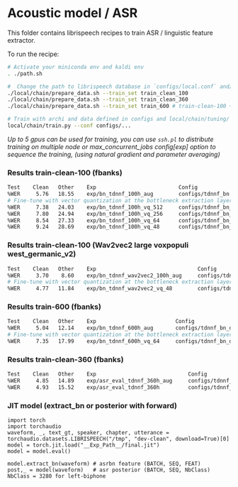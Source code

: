 Acoustic model / ASR
===

This folder contains librispeech recipes to train ASR / linguistic feature extractor.

To run the recipe:

```bash
# Activate your miniconda env and kaldi env
. ./path.sh

#  Change the path to librispeech database in `configs/local.conf` and/or use `local/download_libri.sh`
./local/chain/prepare_data.sh --train_set train_clean_100
./local/chain/prepare_data.sh --train_set train_clean_360
./local/chain/prepare_data.sh --train_set train_600 # train-clean-100 + train-other-500

# Train with archi and data defined in configs and local/chain/tuning/ (configs: model_file)
local/chain/train.py --conf configs/...
```

_Up to 5 gpus can be used for training, you can use `ssh.pl` to distribute training on multiple node or max_concurrent_jobs config[exp] option to sequence the training, (using natural gradient and parameter averaging)_


### Results train-clean-100 (fbanks)
```sh
Test    Clean   Other    Exp                          Config
%WER     5.76   18.55    exp/bn_tdnnf_100h_aug        configs/tdnnf_bn
# Fine-tune with vector quantization at the bottleneck extraction layer
%WER     7.38   24.03    exp/bn_tdnnf_100h_vq_512     configs/tdnnf_bn_vq
%WER     7.80   24.94    exp/bn_tdnnf_100h_vq_256     configs/tdnnf_bn_vq
%WER     8.54   27.33    exp/bn_tdnnf_100h_vq_64      configs/tdnnf_bn_vq
%WER     9.24   28.69    exp/bn_tdnnf_100h_vq_48      configs/tdnnf_bn_vq
```


### Results train-clean-100 (Wav2vec2 large voxpopuli west_germanic_v2)

```sh
Test    Clean   Other    Exp                                Config
%WER     3.70    8.60    exp/bn_tdnnf_wav2vec2_100h_aug     configs/tdnnf_bn_wav2vec2
# Fine-tune with vector quantization at the bottleneck extraction layer
%WER     4.77   11.84    exp/bn_tdnnf_wav2vec2_vq_48        configs/tdnnf_bn_wav2vec2_vq
```

### Results train-600 (fbanks)
```sh
Test    Clean   Other    Exp                         Config
%WER     5.04   12.14    exp/bn_tdnnf_600h_aug       configs/tdnnf_bn_data_large
# Fine-tune with vector quantization at the bottleneck extraction layer
%WER     7.35   17.99    exp/bn_tdnnf_600h_vq_64     configs/tdnnf_bn_data_large_vq
```

### Results train-clean-360 (fbanks)
```sh
Test    Clean   Other    Exp                             Config
%WER     4.85   14.89    exp/asr_eval_tdnnf_360h_aug     configs/tdnnf_asr_eval
%WER     4.93   15.52    exp/asr_eval_tdnnf_360h         configs/tdnnf_asr_eval
```


### JIT model (extract_bn or posterior with forward)

```python3
import torch
import torchaudio
waveform, _, text_gt, speaker, chapter, utterance = torchaudio.datasets.LIBRISPEECH("/tmp", "dev-clean", download=True)[0]
model = torch.jit.load("__Exp_Path__/final.jit")
model = model.eval()

model.extract_bn(waveform) # asrbn feature (BATCH, SEQ, FEAT)
post,_ = model(waveform)   # asr posterior (BATCH, SEQ, NbClass) NbClass = 3280 for left-biphone
```
